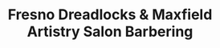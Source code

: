 ---
title: "Fresno Dreadlocks & Maxfield Artistry Salon Barbering"
url: /fresno/fresno-dreadlocks-and-maxfield-artistry-salon-barbering/
shop: hairdresser
---
